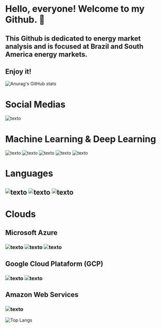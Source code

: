 #                              Hello, everyone! Welcome to my Github. 👋

## This Github is dedicated to energy market analysis and is focused at Brazil and South America energy markets. 
## Enjoy it!

![Anurag's GitHub stats](https://github-readme-stats.vercel.app/api?username=alexlourencomattos&show_icons=true&theme=radical)

# Social Medias
![texto](https://img.shields.io/static/v1?label=LinkedIn&message=engalexlourenco&color=blue)

# Machine Learning & Deep Learning

![texto](https://img.shields.io/static/v1?label=&message=Pandas&color=blue) ![texto](https://img.shields.io/static/v1?label=&message=TensorFlow&color=blue) ![texto](https://img.shields.io/static/v1?label=&message=Sckitlearn&color=blue) ![texto](https://img.shields.io/static/v1?label=&message=NeuralNetwoks&color=blue%width=40) ![texto](https://img.shields.io/static/v1?label=&message=XGboost&color=blue%width=40)

# Languages
## ![texto](https://img.shields.io/static/v1?label=language&message=Python&color=blue "language")           ![texto](https://img.shields.io/static/v1?label=language&message=SQL&color=yellow"language")            ![texto](https://img.shields.io/static/v1?label=language&message=R&color=grey "language")

# Clouds 
## Microsoft Azure
###  ![texto](https://img.shields.io/static/v1?label=MSAzure&message=Kubernetes&color=black "Cloud")  ![texto](https://img.shields.io/static/v1?label=MSAzure&message=VirtualMachine&color=black "Cloud") ![texto](https://img.shields.io/static/v1?label=MSAzure&message=Postgres&color=black "Cloud")

## Google Cloud Plataform (GCP) 
### ![texto](https://img.shields.io/static/v1?label=GCP&message=GoogleStorage&color=black "Cloud")  ![texto](https://img.shields.io/static/v1?label=GCP&message=Bigquery&color=black "Cloud")
## Amazon Web Services
### ![texto](https://img.shields.io/static/v1?label=AWS&message=Sagemaker&color=black "Cloud")

![Top Langs](https://github-readme-stats.vercel.app/api/top-langs/?username=alexlourencomattos&layout=compact&theme=dark)
